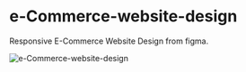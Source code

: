# e-Commerce-website-design
Responsive E-Commerce Website Design from figma.

![e-Commerce-website-design](https://i.postimg.cc/tg3dYpGg/website-design.png)

